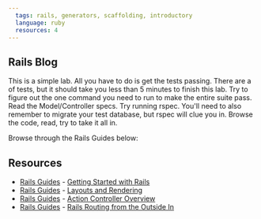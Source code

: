 ```yaml
---
  tags: rails, generators, scaffolding, introductory
  language: ruby
  resources: 4
---
```


## Rails Blog

This is a simple lab. All you have to do is get the tests passing. There are a
of tests, but it should take you less than 5 minutes to finish this lab. Try to figure out the one command you need to run to make the entire suite pass. Read the Model/Controller specs. Try running rspec. You'll need to also remember to migrate your test database, but rspec will clue you in. Browse the code, read, try to take it all in.

Browse through the Rails Guides below:

## Resources
* [Rails Guides](http://guides.rubyonrails.org/) - [Getting Started with Rails](http://guides.rubyonrails.org/getting_started.html)
* [Rails Guides](http://guides.rubyonrails.org/) - [Layouts and Rendering](http://guides.rubyonrails.org/layouts_and_rendering.html)
* [Rails Guides](http://guides.rubyonrails.org/) - [Action Controller Overview](http://guides.rubyonrails.org/action_controller_overview.html)
* [Rails Guides](http://guides.rubyonrails.org/) - [Rails Routing from the Outside In](http://guides.rubyonrails.org/routing.html)